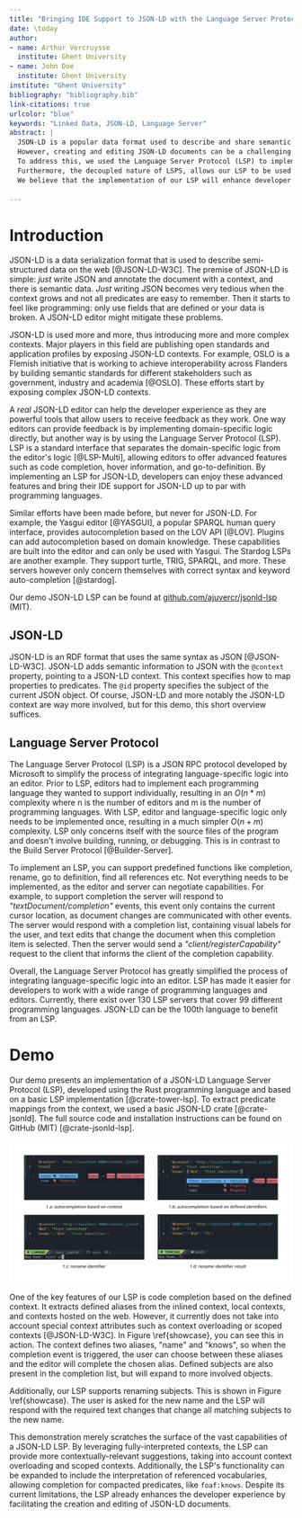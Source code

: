 ```yaml
---
title: "Bringing IDE Support to JSON-LD with the Language Server Protocol"
date: \today
author:
- name: Arthur Vercruysse
  institute: Ghent University
- name: John Doe
  institute: Ghent University
institute: "Ghent University"
bibliography: "bibliography.bib"
link-citations: true
urlcolor: "blue"
keywords: "Linked Data, JSON-LD, Language Server"
abstract: |
  JSON-LD is a popular data format used to describe and share semantic data on the web.
  However, creating and editing JSON-LD documents can be a challenging task, especially when dealing with complex contexts, including many properties. The existing JSON editing functionality may not suffice for developers, and a JSON-LD editor could greatly enhance their experience.
  To address this, we used the Language Server Protocol (LSP) to implement a JSON-LD LSP. This LSP enables editors to suggest autocompletion items based on the defined context, and it also enables renaming identifiers inside the document.
  Furthermore, the decoupled nature of LSPS, allows our LSP to be used in many editors, mainly Visual Studio Code and Neovim.
  We believe that the implementation of our LSP will enhance developer ergonomics and promote the adoption of JSON-LD.
  
---
```


# Introduction

JSON-LD is a data serialization format that is used to describe semi-structured data on the web [@JSON-LD-W3C]. The premise of JSON-LD is simple: _just_ write JSON and annotate the document with a context, and there is semantic data. _Just_ writing JSON becomes very tedious when the context grows and not all predicates are easy to remember. Then it starts to feel like programming: only use fields that are defined or your data is broken. A JSON-LD editor might mitigate these problems.

JSON-LD is used more and more, thus introducing more and more complex contexts. Major players in this field are publishing open standards and application profiles by exposing JSON-LD contexts. For example, OSLO is a Flemish initiative that is working to achieve interoperability across Flanders by building semantic standards for different stakeholders such as government, industry and academia [@OSLO]. These efforts start by exposing complex JSON-LD contexts.


A _real_ JSON-LD editor can help the developer experience as they are powerful tools that allow users to receive feedback as they work. One way editors can provide feedback is by implementing domain-specific logic directly, but another way is by using the Language Server Protocol (LSP). LSP is a standard interface that separates the domain-specific logic from the editor's logic [@LSP-Multi], allowing editors to offer advanced features such as code completion, hover information, and go-to-definition. By implementing an LSP for JSON-LD, developers can enjoy these advanced features and bring their IDE support for JSON-LD up to par with programming languages.

<!-- What is the competition doing? JSON with JSON schema? Autocompletion with Yasgui? Turtle lsp (stardog) -->
Similar efforts have been made before, but never for JSON-LD. For example, the Yasgui editor [@YASGUI], a popular SPARQL human query interface, provides autocompletion based on the LOV API [@LOV]. Plugins can add autocompletion based on domain knowledge. These capabilities are built into the editor and can only be used with Yasgui.
The Stardog LSPs are another example. They support turtle, TRIG, SPARQL, and more. These servers however only concern themselves with correct syntax and keyword auto-completion [@stardog]. 

Our demo JSON-LD LSP can be found at [github.com/ajuvercr/jsonld-lsp](https://github.com/ajuvercr/jsonld-lsp) (MIT).

## JSON-LD

JSON-LD is an RDF format that uses the same syntax as JSON [@JSON-LD-W3C]. JSON-LD adds semantic information to JSON with the `@context` property, pointing to a JSON-LD context. This context specifies how to map properties to predicates. The `@id` property specifies the subject of the current JSON object. Of course, JSON-LD and more notably the JSON-LD context are way more involved, but for this demo, this short overview suffices. 

<!--
JSON-LD is an RDF format that uses the same syntax as JSON [@JSON-LD-W3C]. JSON-LD gives special meaning to certain fields, like `@id` and `@type`. `@id` denotes the identifier of the current object, and can be used to refer to other objects in that document or on the web. RDF can be extracted from a JSON-LD document by interpreting all fields as predicates and all values as objects for some subject, denoted by `@id` or a blank node if `@id` is absent.

A JSON-LD context is used to define the meaning of terms and properties used in a document, in contrast with JSON schema, which defines and validates a structure [@JSON-LD-modeling]. The context provides a way to map short-hand terms to their full definitions and to specify the data types, language, and other information about the properties used in the document. For example, the following JSON-LD document contains a context that defines the term `name` and maps it to the full IRI `http://schema.org/name` and maps `knows` to `http://xmlns.com/foaf/0.1/knows` but also makes it clear the expected value is another object or the identifier of another object. The document specifies that someone with the name "Arthur" knows IRI "https://pietercolpaert.be/#me".

```json
{
  "@context": {
    "name": "http://schema.org/name",
    "knows": {
      "@id": "http://xmlns.com/foaf/0.1/knows",
      "@type": "@id"
    }
  },
  "name": "Arthur",
  "knows": {" @id": "https://pietercolpaert.be/#me" }
}
```

JSON-LD context can provide a lot more information, but this will only be touched upon in the discussion section.
-->

## Language Server Protocol  

The Language Server Protocol (LSP) is a JSON RPC protocol developed by Microsoft to simplify the process of integrating language-specific logic into an editor. Prior to LSP, editors had to implement each programming language they wanted to support individually, resulting in an $O(n*m)$ complexity where n is the number of editors and m is the number of programming languages. With LSP, editor and language-specific logic only needs to be implemented once, resulting in a much simpler $O(n+m)$ complexity. LSP only concerns itself with the source files of the program and doesn't involve building, running, or debugging. This is in contrast to the Build Server Protocol [@Builder-Server].

To implement an LSP, you can support predefined functions like completion, rename, go to definition, find all references etc. Not everything needs to be implemented, as the editor and server can negotiate capabilities. For example, to support completion the server will respond to _"textDocument/completion"_ events, this event only contains the current cursor location, as document changes are communicated with other events. The server would respond with a completion list, containing visual labels for the user, and text edits that change the document when this completion item is selected. Then the server would send a _"client/registerCapability"_ request to the client that informs the client of the completion capability. 

Overall, the Language Server Protocol has greatly simplified the process of integrating language-specific logic into an editor. LSP has made it easier for developers to work with a wide range of programming languages and editors. Currently, there exist over 130 LSP servers that cover 99 different programming languages. JSON-LD can be the 100th language to benefit from an LSP.


# Demo

Our demo presents an implementation of a JSON-LD Language Server Protocol (LSP), developed using the Rust programming language and based on a basic LSP implementation [@crate-tower-lsp]. To extract predicate mappings from the context, we used a basic JSON-LD crate [@crate-jsonld]. The full source code and installation instructions can be found on GitHub (MIT) [@crate-jsonld-lsp].

![Screenshot of JSON-LD LSP capabilities with NeoVim\label{showcase}](./fig/figure.png)

One of the key features of our LSP is code completion based on the defined context. It extracts defined aliases from the inlined context, local contexts, and contexts hosted on the web. However, it currently does not take into account special context attributes such as context overloading or scoped contexts [@JSON-LD-W3C]. In Figure \ref{showcase}, you can see this in action. The context defines two aliases, "name" and "knows", so when the completion event is triggered, the user can choose between these aliases and the editor will complete the chosen alias. Defined subjects are also present in the completion list, but will expand to more involved objects.

Additionally, our LSP supports renaming subjects. This is shown in Figure \ref{showcase}. The user is asked for the new name and the LSP will respond with the required text changes that change all matching subjects to the new name.

<!--
This demo only shows a small part of the full potential of a JSON-LD LSP. If the LSP would interpret the context fully, it can give better suggestions based on context overloading and scoped contexts. The LSP can also be extended to interpret referred vocabularies to suggest compacted predicate notation, like `foaf:knows`. Yet, in its current form, the LSP can already help creating and editing JSON-LD documents, thus improving the developer experience.
-->
 
 
This demonstration merely scratches the surface of the vast capabilities of a JSON-LD LSP. By leveraging fully-interpreted contexts, the LSP can provide more contextually-relevant suggestions, taking into account context overloading and scoped contexts. Additionally, the LSP's functionality can be expanded to include the interpretation of referenced vocabularies, allowing completion for compacted predicates, like `foaf:knows`. Despite its current limitations, the LSP already enhances the developer experience by facilitating the creation and editing of JSON-LD documents.



